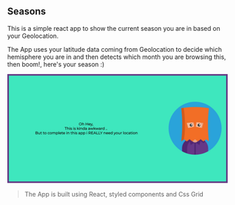
## Seasons

This is a simple react app to show the current season you are in based on your Geolocation.

The App uses your latitude data coming from Geolocation to decide which hemisphere you are in and then detects which month you are browsing this, then boom!, here's your season :)

![Splach image](https://raw.githubusercontent.com/amirasalah/Seasons/master/public/Images/screencapture-localhost-3000-2018-12-29-18_48_51.jpg)

> The App is built using React, styled components and Css Grid
